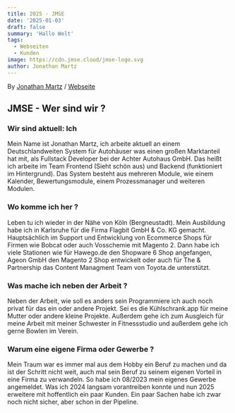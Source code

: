 ```yaml
---
title: 2025 - JMSE
date: '2025-01-03'
draft: false
summary: 'Hallo Welt'
tags:
  - Webseiten
  - Kunden
image: https://cdn.jmse.cloud/jmse-logo.svg
author: Jonathan Martz
---
```


By [Jonathan Martz](https://www.jmartz.de) / [Webseite](https://www.jonathan-martz.de)

## JMSE - Wer sind wir ?

### Wir sind aktuell: Ich

Mein Name ist Jonathan Martz, ich arbeite aktuell an einem Deutschlandweiten System für Autohäuser was einen großen Marktanteil hat mit, als Fullstack Developer bei der Achter Autohaus GmbH. Das heißt ich arbeite im Team Frontend (Sieht schön aus) und Backend (funktioniert im Hintergrund).
Das System besteht aus mehreren Module, wie einem Kalender, Bewertungsmodule, einem Prozessmanager und weiteren Modulen.

### Wo komme ich her ?

Leben tu ich wieder in der Nähe von Köln (Bergneustadt). Mein Ausbildung habe ich in Karlsruhe für die Firma Flagbit GmbH & Co. KG gemacht.
Hauptsächlich im Support und Entwicklung von Ecommerce Shops für Firmen wie Bobcat oder auch Vosschemie mit Magento 2.
Dann habe ich viele Stationen wie für Hawego.de den Shopware 6 Shop angefangen, Ageon GmbH den Magento 2 Shop entwickelt oder auch für The & Partnership das Content Managment Team von Toyota.de unterstützt.

### Was mache ich neben der Arbeit ?

Neben der Arbeit, wie soll es anders sein Programmiere ich auch noch privat für das ein oder andere Projekt. Sei es die Kühlschrank.app für meine Mutter oder andere kleine Projekte. Außerdem gehe ich zum Ausgleich für meine Arbeit mit meiner Schwester in Fitnessstudio und außerdem gehe ich gerne Bowlen im Verein.

### Warum eine eigene Firma oder Gewerbe ?

Mein Traum war es immer mal aus dem Hobby ein Beruf zu machen und da ist der Schritt nicht weit, auch mal sein Beruf zu seinem eigenen Vorteil in eine Firma zu verwandeln. So habe ich 08/2023 mein eigenes Gewerbe angemeldet. Was ich 2024 langsam vorantreiben konnte und nun 2025 erweitere mit hoffentlich ein paar Kunden. Ein paar Sachen habe ich zwar noch nicht sicher, aber schon in der Pipeline.
